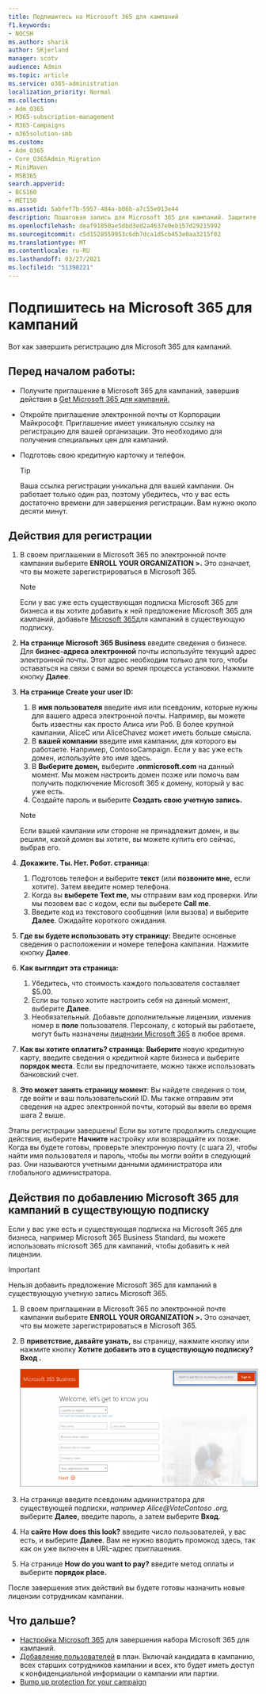```yaml
---
title: Подпишитесь на Microsoft 365 для кампаний
f1.keywords:
- NOCSH
ms.author: sharik
author: SKjerland
manager: scotv
audience: Admin
ms.topic: article
ms.service: o365-administration
localization_priority: Normal
ms.collection:
- Adm_O365
- M365-subscription-management
- M365-Campaigns
- m365solution-smb
ms.custom:
- Adm_O365
- Core_O365Admin_Migration
- MiniMaven
- MSB365
search.appverid:
- BCS160
- MET150
ms.assetid: 5abfef7b-5957-484a-b06b-a7c55e013e44
description: Пошаговая запись для Microsoft 365 для кампаний. Защитите кампанию от угроз кибербезопасности для электронной почты, данных и связи.
ms.openlocfilehash: deaf91850ae5dbd3ed2a4637e0eb157d29215992
ms.sourcegitcommit: c5d1528559953c6db7dca1d5cb453e0aa3215f02
ms.translationtype: MT
ms.contentlocale: ru-RU
ms.lasthandoff: 03/27/2021
ms.locfileid: "51398221"
---
```

# <a name="sign-up-for-microsoft-365-for-campaigns"></a>Подпишитесь на Microsoft 365 для кампаний 

Вот как завершить регистрацию для Microsoft 365 для кампаний.

## <a name="before-you-start"></a>Перед началом работы:

- Получите приглашение в Microsoft 365 для кампаний, завершив действия в [Get Microsoft 365 для кампаний.](get-microsoft-365-campaigns.md#get-microsoft-365-for-campaigns)
- Откройте приглашение электронной почты от Корпорации Майкрософт. Приглашение имеет уникальную ссылку на регистрацию для вашей организации. Это необходимо для получения специальных цен для кампаний.
- Подготовь свою кредитную карточку и телефон.

    > [!TIP]
    > Ваша ссылка регистрации уникальна для вашей кампании. Он работает только один раз, поэтому убедитесь, что у вас есть достаточно времени для завершения регистрации. Вам нужно около десяти минут.

## <a name="steps-to-sign-up"></a>Действия для регистрации

1. В своем приглашении в Microsoft 365 по электронной почте кампании выберите **ENROLL YOUR ORGANIZATION >.** Это означает, что вы можете зарегистрироваться в Microsoft 365.
    > [!NOTE]
    > Если у вас уже есть существующая подписка Microsoft 365 для бизнеса и вы хотите добавить к ней предложение Microsoft 365 для кампаний, добавьте [Microsoft 365](#steps-to-add-microsoft-365-for-campaigns-to-an-existing-subscription)для кампаний в существующую подписку.
1. **На странице Microsoft 365 Business** введите сведения о бизнесе. Для **бизнес-адреса электронной** почты используйте текущий адрес электронной почты. Этот адрес необходим только для того, чтобы оставаться на связи с вами во время процесса установки. Нажмите кнопку **Далее**.
1. **На странице Create your user ID:**
    1. В **имя пользователя** введите имя или псевдоним, которые нужны для вашего адреса электронной почты. Например, вы можете быть известны как просто Алиса или Роб. В более крупной кампании, AliceC или AliceChavez может иметь больше смысла.
    2. В **вашей компании** введите имя кампании, для которого вы работаете. Например, ContosoCampaign. Если у вас уже есть домен, используйте это имя здесь. 
    3. В **Выберите домен,** выберите **.onmicrosoft.com** на данный момент. Мы можем настроить домен позже или помочь вам получить подключение Microsoft 365 к домену, который у вас уже есть.
    4. Создайте пароль и выберите **Создать свою учетную запись.**
    > [!NOTE]
    > Если вашей кампании или стороне не принадлежит домен, и вы решили, какой домен вы хотите, вы можете купить его сейчас, выбрав его.

4. **Докажите. Ты. Нет. Робот. страница**:
    1. Подготовь телефон и выберите **текст** (или **позвоните мне,** если хотите). Затем введите номер телефона. 
    2. Когда вы **выберете Text me,** мы отправим вам код проверки. Или мы позовем вас с кодом, если вы выберете **Call me**.
    3. Введите код из текстового сообщения (или вызова) и выберите **Далее**. Ожидайте короткого ожидания. 
5. **Где вы будете использовать эту страницу:** Введите основные сведения о расположении и номере телефона кампании. Нажмите кнопку **Далее**.
6. **Как выглядит эта страница:**
    1. Убедитесь, что стоимость каждого пользователя составляет $5.00. 
    2. Если вы только хотите настроить себя на данный момент, выберите **Далее**. 
    3. Необязательный. Добавьте дополнительные лицензии, изменив номер в **поле** пользователя. Персоналу, с который вы работаете, могут быть назначены [лицензии Microsoft 365](../admin/add-users/add-users.md?toc=%2fmicrosoft-365%2fcampaigns%2ftoc.json) в любое время.
7. **Как вы хотите оплатить? страница**: **Выберите** новую кредитную карту, введите сведения о кредитной карте бизнеса и выберите **порядок места**. Если вы предпочитаете, можно также использовать банковский счет.
8. **Это может занять страницу момент**: Вы найдете сведения о том, где войти и ваш пользовательский ID. Мы также отправим эти сведения на адрес электронной почты, который вы ввели во время шага 2 выше.

Этапы регистрации завершены! Если вы хотите продолжить следующие действия, выберите **Начните** настройку или возвращайте их позже. Когда вы будете готовы, проверьте электронную почту (с шага 2), чтобы найти имя пользователя и пароль, чтобы вы могли войти в следующий раз. Они называются учетными данными администратора или глобального администратора.

## <a name="steps-to-add-microsoft-365-for-campaigns-to-an-existing-subscription"></a>Действия по добавлению Microsoft 365 для кампаний в существующую подписку

Если у вас уже есть и существующая подписка на Microsoft 365 для бизнеса, например Microsoft 365 Business Standard, вы можете использовать microsoft 365 для кампаний, чтобы добавить к ней лицензии.
> [!IMPORTANT]
> Нельзя добавить предложение Microsoft 365 для кампаний в существующую учетную запись Microsoft 365.

1. В своем приглашении в Microsoft 365 по электронной почте кампании выберите **ENROLL YOUR ORGANIZATION >.** Это означает, что вы можете зарегистрироваться в Microsoft 365.
2. В **приветствие, давайте узнать,** вы страницу, нажмите кнопку или нажмите кнопку **Хотите добавить это в существующую подписку? Вход .**
    
    ![Выберите вход в верхний правый угол.](../media/addtoexisting.png)
3. На странице введите псевдоним администратора для существующей подписки, *например Alice@VoteContoso <span></span> .org,* выберите **Далее,** введите пароль, а затем выберите **Вход**.
4. На **сайте How does this look?** введите число пользователей, у вас есть, и выберите **Далее**. Вам не нужно вводить промокод здесь, так как он уже включен в URL-адрес приглашения.
5. На странице **How do you want to pay?** введите метод оплаты и выберите **порядок place.**

После завершения этих действий вы будете [](../admin/manage/assign-licenses-to-users.md) готовы назначить новые лицензии сотрудникам кампании.

## <a name="whats-next"></a>Что дальше?

- [Настройка Microsoft 365](../business/set-up.md?toc=/microsoft-365/campaigns/toc.json) для завершения набора Microsoft 365 для кампаний.
- [Добавление пользователей](../admin/add-users/add-users.md?toc=%2fmicrosoft-365%2fcampaigns%2ftoc.json) в план. Включай кандидата в кампанию, всех старших сотрудников кампании и всех, кто будет иметь доступ к конфиденциальной информации о кампании или партии.
- [Bump up protection for your campaign](m365-campaigns-security-overview.md)
